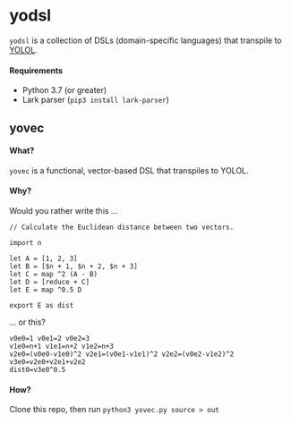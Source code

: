 # yodsl

`yodsl` is a collection of DSLs (domain-specific languages) that transpile to [YOLOL](https://wiki.starbasegame.com/index.php/YOLOL).

#### Requirements

- Python 3.7 (or greater)
- Lark parser (`pip3 install lark-parser`)

## yovec

#### What?

`yovec` is a functional, vector-based DSL that transpiles to YOLOL.

#### Why?

Would you rather write this ...

```
// Calculate the Euclidean distance between two vectors.

import n

let A = [1, 2, 3]
let B = [$n + 1, $n + 2, $n + 3]
let C = map ^2 (A - B)
let D = [reduce + C]
let E = map ^0.5 D

export E as dist
```

... or this?

```
v0e0=1 v0e1=2 v0e2=3
v1e0=n+1 v1e1=n+2 v1e2=n+3
v2e0=(v0e0-v1e0)^2 v2e1=(v0e1-v1e1)^2 v2e2=(v0e2-v1e2)^2
v3e0=v2e0+v2e1+v2e2
dist0=v3e0^0.5
```

#### How?

Clone this repo, then run `python3 yovec.py source > out`
